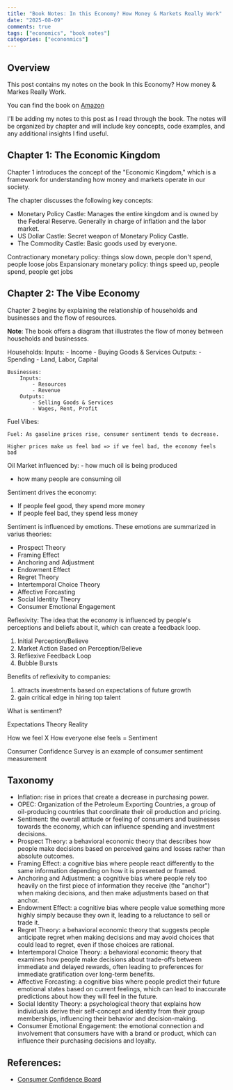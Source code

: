 ```yaml
---
title: "Book Notes: In this Economy? How Money & Markets Really Work"
date: "2025-08-09"
comments: true
tags: ["economics", "book notes"]
categories: ["econonmics"]
---
```


## Overview

This post contains my notes on the book In this Economy? How money & Markes Really Work.

You can find the book on [Amazon](https://www.amazon.com/s?k=in+this+economy+kyla+scanlon&crid=1Z5SRG3W9VB43&sprefix=In+this+eco%2Caps%2C184&ref=nb_sb_ss_p13n-pd-dpltr-ranker_1_11)

I'll be adding my notes to this post as I read through the book. The notes will be organized by chapter and will include key concepts, code examples, and any additional insights I find useful.

## Chapter 1: The Economic Kingdom

Chapter 1 introduces the concept of the "Economic Kingdom," which is a framework for understanding how money and markets
operate in our society.

The chapter discusses the following key concepts:

* Monetary Policy Castle: Manages the entire kingdom and is owned by the Federal Reserve. Generally in charge of inflation
and the labor market.
* US Dollar Castle: Secret weapon of Monetary Policy Castle.
* The Commodity Castle: Basic goods used by everyone.

Contractionary monetary policy: things slow down, people don't spend, people loose jobs
Expansionary monetary policy: things speed up, people spend, people get jobs

## Chapter 2: The Vibe Economy

Chapter 2 begins by explaining the relationship of households and businesses and the flow of resources.

**__Note__**: The book offers a diagram that illustrates the flow of money between households and businesses.

Households:
  Inputs:
    - Income
    - Buying Goods & Services
  Outputs:
    - Spending
    - Land, Labor, Capital

    Businesses:
        Inputs:
            - Resources
            - Revenue
        Outputs:
            - Selling Goods & Services
            - Wages, Rent, Profit

Fuel Vibes:

    Fuel: As gasoline prices rise, consumer sentiment tends to decrease.

    Higher prices make us feel bad => if we feel bad, the economy feels bad

Oil Market influenced by:
    - how much oil is being produced
  - how many people are consuming oil

Sentiment drives the economy:
  - If people feel good, they spend more money
  - If people feel bad, they spend less money

Sentiment is influenced by emotions. These emotions are summarized in varius theories:

* Prospect Theory
* Framing Effect
* Anchoring and Adjustment
* Endowment Effect
* Regret Theory
* Intertemporal Choice Theory
* Affective Forcasting
* Social Identity Theory
* Consumer Emotional Engagement

Reflexivity: The idea that the economy is influenced by people's perceptions and beliefs about it, which can create a feedback loop.

1) Initial Perception/Believe
2) Market Action Based on Perception/Believe
3) Refliexive Feedback Loop
4) Bubble Bursts

Benefits of reflexivity to companies:

1) attracts investments based on expectations of future growth
2) gain critical edge in hiring top talent

What is sentiment?

Expectations
Theory
Reality

How we feel X How everyone else feels = Sentiment

Consumer Confidence Survey is an example of consumer sentiment measurement

## Taxonomy

* Inflation: rise in prices that create a decrease in purchasing power.
* OPEC: Organization of the Petroleum Exporting Countries, a group of oil-producing countries that coordinate their oil production and pricing.
* Sentiment: the overall attitude or feeling of consumers and businesses towards the economy, which can influence spending and investment decisions.
* Prospect Theory: a behavioral economic theory that describes how people make decisions based on perceived gains and losses rather than absolute outcomes.
* Framing Effect: a cognitive bias where people react differently to the same information depending on how it is presented or framed.
* Anchoring and Adjustment: a cognitive bias where people rely too heavily on the first piece of information they receive (the "anchor") when making decisions, and then make adjustments based on that anchor.
* Endowment Effect: a cognitive bias where people value something more highly simply because they own it, leading to a reluctance to sell or trade it.
* Regret Theory: a behavioral economic theory that suggests people anticipate regret when making decisions and may avoid choices that could lead to regret, even if those choices are rational.
* Intertemporal Choice Theory: a behavioral economic theory that examines how people make decisions about trade-offs between immediate and delayed rewards, often leading to preferences for immediate gratification over long-term benefits.
* Affective Forcasting: a cognitive bias where people predict their future emotional states based on current feelings, which can lead to inaccurate predictions about how they will feel in the future.
* Social Identity Theory: a psychological theory that explains how individuals derive their self-concept and identity from their group memberships, influencing their behavior and decision-making.
* Consumer Emotional Engagement: the emotional connection and involvement that consumers have with a brand or product, which can influence their purchasing decisions and loyalty.

## References:

* [Consumer Confidence Board](https://www.conference-board.org/topics/consumer-confidence/)
